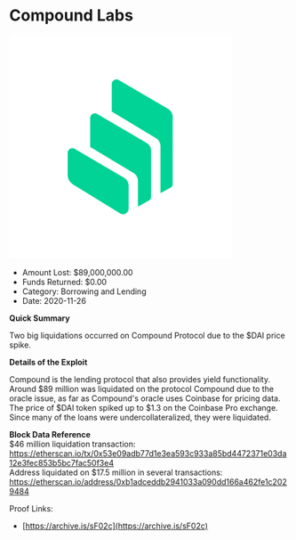 # Compound Labs
![Compound Labs](/rektimages/Compound-Labs.png)
- Amount Lost: $89,000,000.00
- Funds Returned: $0.00
- Category: Borrowing and Lending
- Date: 2020-11-26

**Quick Summary**

Two big liquidations occurred on Compound Protocol due to the $DAI price spike. 

  


 **Details of the Exploit**

Compound is the lending protocol that also provides yield functionality. Around $89 million was liquidated on the protocol Compound due to the oracle issue, as far as Compound's oracle uses Coinbase for pricing data. The price of $DAI token spiked up to $1.3 on the Coinbase Pro exchange. Since many of the loans were undercollateralized, they were liquidated.

  


 **Block Data Reference**  
$46 million liquidation transaction:  
https://etherscan.io/tx/0x53e09adb77d1e3ea593c933a85bd4472371e03da12e3fec853b5bc7fac50f3e4  
Address liquidated on $17.5 million in several transactions:  
https://etherscan.io/address/0xb1adceddb2941033a090dd166a462fe1c2029484

  



Proof Links:
- [https://archive.is/sF02c](https://archive.is/sF02c)


